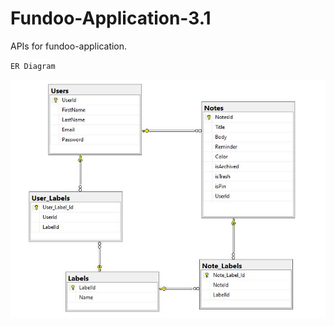 # Fundoo-Application-3.1
APIs for fundoo-application.

`ER Diagram`
<p align="center">
  <img src="https://raw.githubusercontent.com/victorsingha/Fundoo-Application-3.1/main/er_diagram_fundoo.jpg">
</p>
